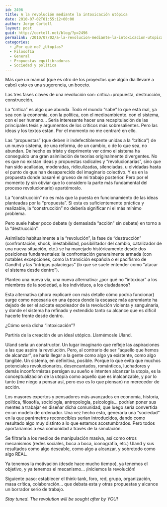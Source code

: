 ```yaml
---
id: 2496
title: A la revolución mediante la intoxicación utópica
date: 2010-07-02T01:55:12+00:00
author: Jorge Cortell
layout: post
guid: http://cortell.net/blog/?p=2496
permalink: /2010/07/02/a-la-revolucion-mediante-la-intoxicacion-utopica/
categories:
  - ¿Por qué no? ¿Utopías?
  - Filosofí­a
  - General
  - Propuestas equilibradoras
  - Sociedad y polí­tica
---
```

Más que un manual (que es otro de los proyectos que algún día llevaré a cabo) esto es una sugerencia, un boceto.

Las tres fases claves de una revolución son: crítica+propuesta, destrucción, construcción.

La &#8220;crítica&#8221; es algo que abunda. Todo el mundo &#8220;sabe&#8221; lo que está mal, ya sea con la economía, con la política, con el medioambiente. con el sistema, con el ser humano… Sería interesante hacer una recapitulación de las principales tesis y argumentos de los críticos más sobresalientes. Pero las ideas y los textos están. Por el momento no me centraré en ello.

Las &#8220;propuestas&#8221; (que deben ir indefectiblemente unidas a la &#8220;crítica&#8221;) de un nuevo sistema, de una reforma, de un cambio, o de lo que sea, no abundan. De hecho es triste y deprimente ver cómo el sistema ha conseguido una gran asimilación de teorías originalmente divergentes. No es que no existan ideas y propuestas radicales y &#8220;revolucionarias&#8221;, sino que han sido acalladas, moderadas, ridiculizadas, silenciadas, u olvidadas hasta el punto de que han desaparecido del imaginario colectivo. Y es en la propuesta donde basaré el grueso de mi trabajo posterior. Pero por el momento (y sin obviar que lo considero la parte más fundamental del proceso revolucionario) apartémoslo.

La &#8220;construcción&#8221; no es más que la puesta en funcionamiento de las ideas planteadas por la &#8220;propuesta&#8221;. Si esta es suficientemente práctica y realizable, la &#8220;construcción&#8221; no debería significar ni el más mínimo problema.

Pero suele haber poco debate (y demasiada &#8220;acción&#8221; sin debate) en torno a la &#8220;destrucción&#8221;.

Asimilado habitualmente a la &#8220;revolución&#8221;, la fase de &#8220;destrucción&#8221; (confrontación, shock, inestabilidad, posibilitador del cambio, catalizador de una nueva situación, etc.) se ha manejado históricamente desde dos posiciones fundamentales: la confrontación generalmente armada (con notables excepciones, como la transición española o el pacifismo de Gandhi) y las &#8220;intrigas palaciegas&#8221; (lo que se suele entender como &#8220;atacar el sistema desde dentro&#8221;).

Planteo una nueva vía, una nueva alternativa: ¿por qué no &#8220;intoxicar&#8221; a los miembros de la sociedad, a los individuos, a los ciudadanos?

Esta alternativa (ahora explicaré con más detalle cómo podría funcionar) surge como necesaria en una época donde la escasez más apremiante ha dejado de ser el acicate espoleador de la revolución violenta y sanguinaria, y donde el sistema ha refinado y extendido tanto su alcance que es difícil hacerle frente desde dentro.

¿Cómo sería dicha &#8220;intoxicación&#8221;?

Partiría de la creación de un ideal utópico. Llamémosle Uland.

Uland sería un constructor. Un lugar imaginario que refleje las aspiraciones a las que aspira la revolución. Pero, al contrario de ser &#8220;aquello que hemos de alcanzar&#8221;, se haría llegar a la gente como algo ya existente, como algo tangible. Un sistema, en definitiva, posible. Porque lo que evita que muchos potenciales revolucionarios, desencantados, románticos, luchadores y demás inconformistas persigan su sueño e intenten alcanzar la utopía, es la conceptualización de la utopía como aquello que es inalcanzable, y por lo tanto (me niego a pensar así, pero eso es lo que piensan) no merecedor de acción.

Los mayores expertos y pensadores más avanzados en economía, historia, política, filosofía, sociología, antropología, psicología… podrían poner sus mentes a trabajar en diseñar dicha comunidad, que luego sería convertida en un modelo de ordenador. Una vez hecho esto, generaría una &#8220;sociedad&#8221; en la que parámetros reconocibles serían introducidos, dando como resultado algo muy distinto a lo que estamos acostumbrados. Pero todos aportaríamos a esa comunidad a través de la simulación.

Se filtraría a los medios de manipulación masiva, así como otros mecanismos (redes sociales, boca a boca, iconografía, etc.) Uland y sus resultados como algo deseable, como algo a alcanzar, y sobretodo como algo REAL.

Ya tenemos la motivación (desde hace mucho tiempo), ya tenemos el objetivo, y ya tenemos el mecanismo… ¡iniciemos la revolución!

Siguiente paso: establecer el think-tank, foro, red, grupo, organización, masa crítica, colaboración… que debata esta y otras propuestas y alcance un borrador serio de trabajo.

_Stay tuned. The revolution will be sought after by YOU!_